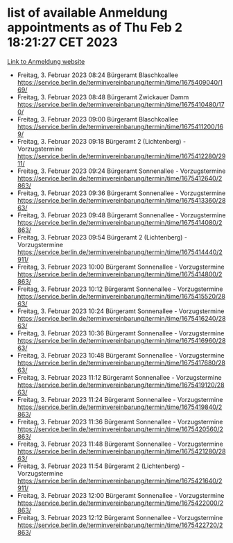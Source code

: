 # list of available Anmeldung appointments as of Thu Feb  2 18:21:27 CET 2023
[Link to Anmeldung website](https://service.berlin.de/terminvereinbarung/termin/tag.php?termin=0&anliegen[]=120686&dienstleisterlist=122210,122217,327316,122219,327312,122227,327314,122231,327346,122243,327348,122252,329742,122260,329745,122262,329748,122254,329751,122271,327278,122273,327274,122277,327276,330436,122280,327294,122282,327290,122284,327292,327539,122291,327270,122285,327266,122286,327264,122296,327268,150230,329760,122301,327282,122297,327286,122294,327284,122312,329763,122314,329775,122304,327330,122311,327334,122309,327332,122281,327352,122279,329772,122276,327324,122274,327326,122267,329766,122246,327318,122251,327320,122257,327322,122208,327298,122226,327300,121362,121364&herkunft=http%3A%2F%2Fservice.berlin.de%2Fdienstleistung%2F120686%2F)
- Freitag, 3. Februar 2023 08:24 Bürgeramt Blaschkoallee https://service.berlin.de/terminvereinbarung/termin/time/1675409040/169/
- Freitag, 3. Februar 2023 08:48 Bürgeramt Zwickauer Damm https://service.berlin.de/terminvereinbarung/termin/time/1675410480/170/
- Freitag, 3. Februar 2023 09:00 Bürgeramt Blaschkoallee https://service.berlin.de/terminvereinbarung/termin/time/1675411200/169/
- Freitag, 3. Februar 2023 09:18 Bürgeramt 2 (Lichtenberg) - Vorzugstermine https://service.berlin.de/terminvereinbarung/termin/time/1675412280/2911/
- Freitag, 3. Februar 2023 09:24 Bürgeramt Sonnenallee - Vorzugstermine https://service.berlin.de/terminvereinbarung/termin/time/1675412640/2863/
- Freitag, 3. Februar 2023 09:36 Bürgeramt Sonnenallee - Vorzugstermine https://service.berlin.de/terminvereinbarung/termin/time/1675413360/2863/
- Freitag, 3. Februar 2023 09:48 Bürgeramt Sonnenallee - Vorzugstermine https://service.berlin.de/terminvereinbarung/termin/time/1675414080/2863/
- Freitag, 3. Februar 2023 09:54 Bürgeramt 2 (Lichtenberg) - Vorzugstermine https://service.berlin.de/terminvereinbarung/termin/time/1675414440/2911/
- Freitag, 3. Februar 2023 10:00 Bürgeramt Sonnenallee - Vorzugstermine https://service.berlin.de/terminvereinbarung/termin/time/1675414800/2863/
- Freitag, 3. Februar 2023 10:12 Bürgeramt Sonnenallee - Vorzugstermine https://service.berlin.de/terminvereinbarung/termin/time/1675415520/2863/
- Freitag, 3. Februar 2023 10:24 Bürgeramt Sonnenallee - Vorzugstermine https://service.berlin.de/terminvereinbarung/termin/time/1675416240/2863/
- Freitag, 3. Februar 2023 10:36 Bürgeramt Sonnenallee - Vorzugstermine https://service.berlin.de/terminvereinbarung/termin/time/1675416960/2863/
- Freitag, 3. Februar 2023 10:48 Bürgeramt Sonnenallee - Vorzugstermine https://service.berlin.de/terminvereinbarung/termin/time/1675417680/2863/
- Freitag, 3. Februar 2023 11:12 Bürgeramt Sonnenallee - Vorzugstermine https://service.berlin.de/terminvereinbarung/termin/time/1675419120/2863/
- Freitag, 3. Februar 2023 11:24 Bürgeramt Sonnenallee - Vorzugstermine https://service.berlin.de/terminvereinbarung/termin/time/1675419840/2863/
- Freitag, 3. Februar 2023 11:36 Bürgeramt Sonnenallee - Vorzugstermine https://service.berlin.de/terminvereinbarung/termin/time/1675420560/2863/
- Freitag, 3. Februar 2023 11:48 Bürgeramt Sonnenallee - Vorzugstermine https://service.berlin.de/terminvereinbarung/termin/time/1675421280/2863/
- Freitag, 3. Februar 2023 11:54 Bürgeramt 2 (Lichtenberg) - Vorzugstermine https://service.berlin.de/terminvereinbarung/termin/time/1675421640/2911/
- Freitag, 3. Februar 2023 12:00 Bürgeramt Sonnenallee - Vorzugstermine https://service.berlin.de/terminvereinbarung/termin/time/1675422000/2863/
- Freitag, 3. Februar 2023 12:12 Bürgeramt Sonnenallee - Vorzugstermine https://service.berlin.de/terminvereinbarung/termin/time/1675422720/2863/
